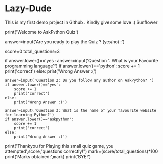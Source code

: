 # Lazy-Dude
This is my first demo project in Github . Kindly give some love :)
Sunflower



print('Welcome to AskPython Quiz')

answer=input('Are you ready to play the Quiz ? (yes/no) :')

score=0
total_questions=3
 
if answer.lower()=='yes':
    answer=input('Question 1: What is your Favourite programming language?')
    if answer.lower()=='python':
        score += 1
        print('correct')
    else:
        print('Wrong Answer :(')
 
 
    answer=input('Question 2: Do you follow any author on AskPython? ')
    if answer.lower()=='yes':
        score += 1
        print('correct')
    else:
        print('Wrong Answer :(')
 
    answer=input('Question 3: What is the name of your favourite website for learning Python?')
    if answer.lower()=='askpython':
        score += 1
        print('correct')
    else:
        print('Wrong Answer :(')
 
print('Thankyou for Playing this small quiz game, you attempted',score,"questions correctly!")
mark=(score/total_questions)*100
print('Marks obtained:',mark)
print('BYE!')
